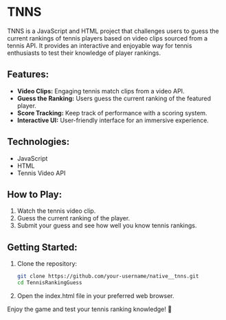 # TNNS

TNNS is a JavaScript and HTML project that challenges users to guess the current rankings of tennis players based on video clips sourced from a tennis API. It provides an interactive and enjoyable way for tennis enthusiasts to test their knowledge of player rankings.

## Features:
- **Video Clips:** Engaging tennis match clips from a video API.
- **Guess the Ranking:** Users guess the current ranking of the featured player.
- **Score Tracking:** Keep track of performance with a scoring system.
- **Interactive UI:** User-friendly interface for an immersive experience.

## Technologies:
- JavaScript
- HTML
- Tennis Video API

## How to Play:
1. Watch the tennis video clip.
2. Guess the current ranking of the player.
3. Submit your guess and see how well you know tennis rankings.

## Getting Started:
1. Clone the repository:
   ```bash
   git clone https://github.com/your-username/native__tnns.git
   cd TennisRankingGuess
   ```


2. Open the index.html file in your preferred web browser.

Enjoy the game and test your tennis ranking knowledge! 🎾
